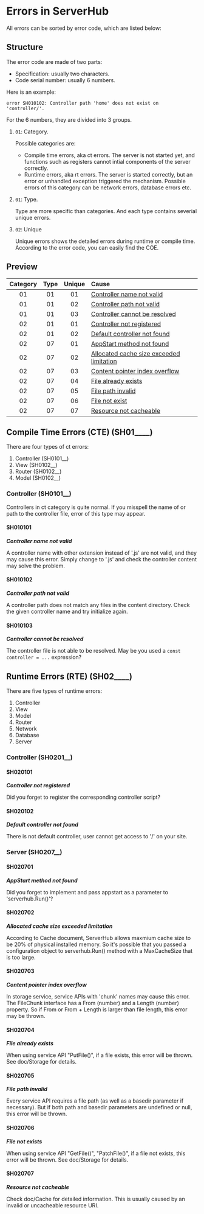 # Errors in ServerHub

All errors can be sorted by error code, which are listed below:

## Structure

The error code are made of two parts:

- Specification: usually two characters.
- Code serial number: usually 6 numbers.

Here is an example:

```plain
error SH010102: Controller path 'home' does not exist on 'controller/'.
```

For the 6 numbers, they are divided into 3 groups.

1. `01`: Category.

    Possible categories are:
    - Compile time errors, aka ct errors. The server is not started yet, and functions such as registers cannot intial components of the server correctly.
    - Runtime errors, aka rt errors. The server is started correctly, but an error or unhandled exception triggered the mechanism. Possible errors of this category can be network errors, database errors etc.
1. `01`: Type.

    Type are more specific than categories. And each type contains severial unique errors.
1. `02`: Unique

    Unique errors shows the detailed errors during runtime or compile time. According to the error code, you can easily find the COE.

## Preview

Category | Type | Unique | Cause
:-:|:-:|:-:|:--
01 | 01 | 01 | [Controller name not valid](#sh010101)
01 | 01 | 02 | [Controller path not valid](#sh010102)
01 | 01 | 03 | [Controller cannot be resolved](#sh010103)
02 | 01 | 01 | [Controller not registered](#sh020101)
02 | 01 | 02 | [Default controller not found](#sh020102)
02 | 07 | 01 | [AppStart method not found](#sh020701)
02 | 07 | 02 | [Allocated cache size exceeded limitation](#sh020702)
02 | 07 | 03 | [Content pointer index overflow](#sh020703)
02 | 07 | 04 | [File already exists](#sh020704)
02 | 07 | 05 | [File path invalid](#sh020705)
02 | 07 | 06 | [File not exist](#sh020706)
02 | 07 | 07 | [Resource not cacheable](#sh020707)

## Compile Time Errors (CTE) (SH01____)

There are four types of ct errors:

1. Controller (SH0101__)
1. View (SH0102__)
1. Router (SH0102__)
1. Model (SH0102__)

### Controller (SH0101__)

Controllers in ct category is quite normal. If you misspell the name of or path to the controller file, error of this type may appear.

#### SH010101

<span id='sh010101'></span>
***Controller name not valid***

A controller name with other extension instead of '.js' are not valid, and they may cause this error. Simply change to '.js' and check the controller content may solve the problem.

#### SH010102

<span id='sh010102'></span>
***Controller path not valid***

A controller path does not match any files in the content directory. Check the given controller name and try initialize again.

#### SH010103

<span id='sh010103'></span>
***Controller cannot be resolved***

The controller file is not able to be resolved. May be you used a `const controller = ...` expression?

## Runtime Errors (RTE) (SH02____)

There are five types of runtime errors:

1. Controller
1. View
1. Model
1. Router
1. Network
1. Database
1. Server

### Controller (SH0201__)

#### SH020101

<span id='sh020101'></span>
***Controller not registered***

Did you forget to register the corresponding controller script?

#### SH020102

<span id='sh020102'></span>
***Default controller not found***

There is not default controller, user cannot get access to '/' on your site.

### Server (SH0207__)

#### SH020701

<span id='sh020701'></span>
***AppStart method not found***

Did you forget to implement and pass appstart as a parameter to 'serverhub.Run()'?

#### SH020702

<span id='sh020702'></span>
***Allocated cache size exceeded limitation***

According to Cache document, ServerHub allows maxmium cache size to be 20% of physical installed memory. So it's possible that you passed a configuration object to serverhub.Run() method with a MaxCacheSize that is too large.

#### SH020703

<span id='sh020703'></span>
***Content pointer index overflow***

In storage service, service APIs with 'chunk' names may cause this error. The FileChunk interface has a From (number) and a Length (number) property. So if From or From + Length is larger than file length, this error may be thrown.

#### SH020704

<span id='sh020704'></span>
***File already exists***

When using service API "PutFile()", if a file exists, this error will be thrown. See doc/Storage for details.

#### SH020705

<span id='sh020705'></span>
***File path invalid***

Every service API requires a file path (as well as a basedir parameter if necessary). But if both path and basedir parameters are undefined or null, this error will be thrown.

#### SH020706

<span id='sh020706'></span>
***File not exists***

When using service API "GetFile()", "PatchFile()", if a file not exists, this error will be thrown. See doc/Storage for details.

#### SH020707

<span id='sh020707'></span>
***Resource not cacheable***

Check doc/Cache for detailed information. This is usually caused by an invalid or uncacheable resource URI.